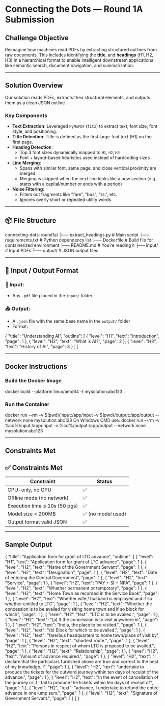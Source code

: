 # Connecting the Dots — Round 1A Submission

## Challenge Objective

Reimagine how machines read PDFs by extracting structured outlines from raw documents. This includes identifying the **title**, and **headings** (H1, H2, H3) in a hierarchical format to enable intelligent downstream applications like semantic search, document navigation, and summarization.

---

## Solution Overview

Our solution reads PDFs, extracts their structural elements, and outputs them as a clean JSON outline.

### Key Components

- **Text Extraction**: Leveraged `PyMuPDF` (`fitz`) to extract text, font size, font style, and positioning.
- **Title Detection**: Title is defined as the first large-font text (H1) on the first page.
- **Heading Detection**:
  - Top 3 font sizes dynamically mapped to `H1`, `H2`, `H3`
  - Font + layout-based heuristics used instead of hardcoding sizes
- **Line Merging**:
  - Spans with similar font, same page, and close vertical proximity are merged
  - Merging is skipped when the next line looks like a new section (e.g., starts with a capital/number or ends with a period)
- **Noise Filtering**:
  - Filters out fragments like "fare", "bus", "rs.", etc.
  - Ignores overly short or repeated utility words

---

## 📦 File Structure

connecting-dots-round1a/
├── extract_headings.py # Main script
├── requirements.txt # Python dependency list
├── Dockerfile # Build file for containerized environment
├── README.md # You’re reading it
├── input/ # Input PDFs
└── output/ # JSON output files

---

## 📁 Input / Output Format

### 🧾 Input:
- Any `.pdf` file placed in the `input/` folder

### 📤 Output:
- A `.json` file with the same base name in the `output/` folder  
- Format:

{
  "title": "Understanding AI",
  "outline": [
    { "level": "H1", "text": "Introduction", "page": 1 },
    { "level": "H2", "text": "What is AI?", "page": 2 },
    { "level": "H3", "text": "History of AI", "page": 3 }
  ]
}

---

## Docker Instructions

### Build the Docker Image

docker build --platform linux/amd64 -t mysolution:abc123 .

### Run the Container

docker run --rm -v $(pwd)/input:/app/input -v $(pwd)/output:/app/output --network none mysolution:abc123
On Windows CMD use:
docker run --rm -v %cd%/input:/app/input -v %cd%/output:/app/output --network none mysolution:abc123

---

## Constraints Met

## ✅ Constraints Met

| Constraint                     | Status   |
|-------------------------------|----------|
| CPU-only, no GPU              | ✅       |
| Offline mode (no network)     | ✅       |
| Execution time ≤ 10s (50 pgs) | ✅       |
| Model size < 200MB            | ✅ (no model used) |
| Output format valid JSON      | ✅       |

---

## Sample Output

{
  "title": "Application form for grant of LTC advance",
  "outline": [
    {
      "level": "H1",
      "text": "Application form for grant of LTC advance",
      "page": 1
    },
    {
      "level": "H2",
      "text": "Name of the Government Servant",
      "page": 1
    },
    {
      "level": "H2",
      "text": "Designation",
      "page": 1
    },
    {
      "level": "H2",
      "text": "Date of entering the Central Government",
      "page": 1
    },
    {
      "level": "H2",
      "text": "Service",
      "page": 1
    },
    {
      "level": "H2",
      "text": "PAY + SI + NPA",
      "page": 1
    },
    {
      "level": "H2",
      "text": "Whether permanent or temporary",
      "page": 1
    },
    {
      "level": "H2",
      "text": "Home Town as recorded in the Service Book",
      "page": 1
    },
    {
      "level": "H2",
      "text": "Whether wife / husband is employed and if so whether entitled to LTC",
      "page": 1
    },
    {
      "level": "H2",
      "text": "Whether the concession is to be availed for visiting home town and if so block for which",
      "page": 1
    },
    {
      "level": "H2",
      "text": "LTC is to be availed.",
      "page": 1
    },
    {
      "level": "H2",
      "text": "(a) If the concession is to visit anywhere in",
      "page": 1
    },
    {
      "level": "H2",
      "text": "India, the place to be visited.",
      "page": 1
    },
    {
      "level": "H2",
      "text": "(b) Block for which to be availed.",
      "page": 1
    },
    {
      "level": "H2",
      "text": "fare/bus headquarters to home town/place of visit by",
      "page": 1
    },
    {
      "level": "H2",
      "text": "shortest route.",
      "page": 1
    },
    {
      "level": "H2",
      "text": "Persons in respect of whom LTC is proposed to be availed.",
      "page": 1
    },
    {
      "level": "H2",
      "text": "Relationship",
      "page": 1
    },
    {
      "level": "H2",
      "text": "Amount of advance required.",
      "page": 1
    },
    {
      "level": "H2",
      "text": "I declare that the particulars furnished above are true and correct to the best of my knowledge.  I",
      "page": 1
    },
    {
      "level": "H2",
      "text": "undertake to produce the tickets for the outward journey within ten days of receipt of the advance.",
      "page": 1
    },
    {
      "level": "H2",
      "text": "In the event of cancellation of the journey or if I fail to produce the tickets within ten days of receipt of",
      "page": 1
    },
    {
      "level": "H2",
      "text": "advance, I undertake to refund the entire advance in one lump sum.",
      "page": 1
    },
    {
      "level": "H2",
      "text": "Signature of Government Servant.",
      "page": 1
    }
  ]
}